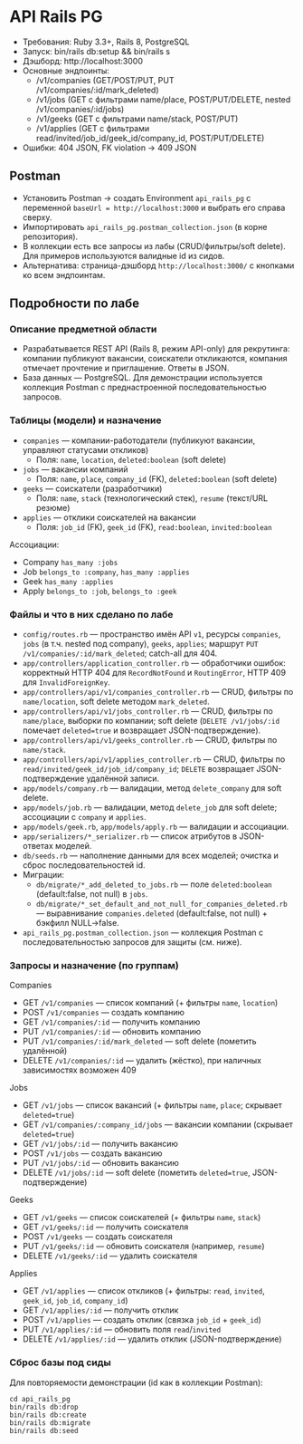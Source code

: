 # API Rails PG
- Требования: Ruby 3.3+, Rails 8, PostgreSQL
- Запуск: bin/rails db:setup && bin/rails s
- Дэшборд: http://localhost:3000
- Основные эндпоинты:
  - /v1/companies (GET/POST/PUT, PUT /v1/companies/:id/mark_deleted)
  - /v1/jobs (GET с фильтрами name/place, POST/PUT/DELETE, nested /v1/companies/:id/jobs)
  - /v1/geeks (GET с фильтрами name/stack, POST/PUT)
  - /v1/applies (GET с фильтрами read/invited/job_id/geek_id/company_id, POST/PUT/DELETE)
- Ошибки: 404 JSON, FK violation → 409 JSON

## Postman
- Установить Postman → создать Environment `api_rails_pg` с переменной `baseUrl = http://localhost:3000` и выбрать его справа сверху.
- Импортировать `api_rails_pg.postman_collection.json` (в корне репозитория).
- В коллекции есть все запросы из лабы (CRUD/фильтры/soft delete). Для примеров используются валидные id из сидов.
- Альтернатива: страница-дэшборд `http://localhost:3000/` с кнопками ко всем эндпоинтам.

## Подробности по лабе

### Описание предметной области
- Разрабатывается REST API (Rails 8, режим API-only) для рекрутинга: компании публикуют вакансии, соискатели откликаются, компания отмечает прочтение и приглашение. Ответы в JSON.
- База данных — PostgreSQL. Для демонстрации используется коллекция Postman с преднастроенной последовательностью запросов.

### Таблицы (модели) и назначение
- `companies` — компании-работодатели (публикуют вакансии, управляют статусами откликов)
  - Поля: `name`, `location`, `deleted:boolean` (soft delete)
- `jobs` — вакансии компаний
  - Поля: `name`, `place`, `company_id` (FK), `deleted:boolean` (soft delete)
- `geeks` — соискатели (разработчики)
  - Поля: `name`, `stack` (технологический стек), `resume` (текст/URL резюме)
- `applies` — отклики соискателей на вакансии
  - Поля: `job_id` (FK), `geek_id` (FK), `read:boolean`, `invited:boolean`

Ассоциации:
- Company `has_many :jobs`
- Job `belongs_to :company`, `has_many :applies`
- Geek `has_many :applies`
- Apply `belongs_to :job`, `belongs_to :geek`

### Файлы и что в них сделано по лабе
- `config/routes.rb` — пространство имён API `v1`, ресурсы `companies`, `jobs` (в т.ч. nested под company), `geeks`, `applies`; маршрут `PUT /v1/companies/:id/mark_deleted`; catch-all для 404.
- `app/controllers/application_controller.rb` — обработчики ошибок: корректный HTTP 404 для `RecordNotFound` и `RoutingError`, HTTP 409 для `InvalidForeignKey`.
- `app/controllers/api/v1/companies_controller.rb` — CRUD, фильтры по `name/location`, soft delete методом `mark_deleted`.
- `app/controllers/api/v1/jobs_controller.rb` — CRUD, фильтры по `name/place`, выборки по компании; soft delete (`DELETE /v1/jobs/:id` помечает `deleted=true` и возвращает JSON-подтверждение).
- `app/controllers/api/v1/geeks_controller.rb` — CRUD, фильтры по `name/stack`.
- `app/controllers/api/v1/applies_controller.rb` — CRUD, фильтры по `read/invited/geek_id/job_id/company_id`; `DELETE` возвращает JSON-подтверждение удалённой записи.
- `app/models/company.rb` — валидации, метод `delete_company` для soft delete.
- `app/models/job.rb` — валидации, метод `delete_job` для soft delete; ассоциации с `company` и `applies`.
- `app/models/geek.rb`, `app/models/apply.rb` — валидации и ассоциации.
- `app/serializers/*_serializer.rb` — список атрибутов в JSON-ответах моделей.
- `db/seeds.rb` — наполнение данными для всех моделей; очистка и сброс последовательностей id.
- Миграции:
  - `db/migrate/*_add_deleted_to_jobs.rb` — поле `deleted:boolean` (default:false, not null) в `jobs`.
  - `db/migrate/*_set_default_and_not_null_for_companies_deleted.rb` — выравнивание `companies.deleted` (default:false, not null) + бэкфилл NULL→false.
- `api_rails_pg.postman_collection.json` — коллекция Postman с последовательностью запросов для защиты (см. ниже).

### Запросы и назначение (по группам)

Companies
- GET `/v1/companies` — список компаний (+ фильтры `name`, `location`)
- POST `/v1/companies` — создать компанию
- GET `/v1/companies/:id` — получить компанию
- PUT `/v1/companies/:id` — обновить компанию
- PUT `/v1/companies/:id/mark_deleted` — soft delete (пометить удалённой)
- DELETE `/v1/companies/:id` — удалить (жёстко), при наличных зависимостях возможен 409

Jobs
- GET `/v1/jobs` — список вакансий (+ фильтры `name`, `place`; скрывает `deleted=true`)
- GET `/v1/companies/:company_id/jobs` — вакансии компании (скрывает `deleted=true`)
- GET `/v1/jobs/:id` — получить вакансию
- POST `/v1/jobs` — создать вакансию
- PUT `/v1/jobs/:id` — обновить вакансию
- DELETE `/v1/jobs/:id` — soft delete (пометить `deleted=true`, JSON-подтверждение)

Geeks
- GET `/v1/geeks` — список соискателей (+ фильтры `name`, `stack`)
- GET `/v1/geeks/:id` — получить соискателя
- POST `/v1/geeks` — создать соискателя
- PUT `/v1/geeks/:id` — обновить соискателя (например, `resume`)
- DELETE `/v1/geeks/:id` — удалить соискателя

Applies
- GET `/v1/applies` — список откликов (+ фильтры: `read`, `invited`, `geek_id`, `job_id`, `company_id`)
- GET `/v1/applies/:id` — получить отклик
- POST `/v1/applies` — создать отклик (связка `job_id` + `geek_id`)
- PUT `/v1/applies/:id` — обновить поля `read`/`invited`
- DELETE `/v1/applies/:id` — удалить отклик (JSON-подтверждение)

### Сброс базы под сиды
Для повторяемости демонстрации (id как в коллекции Postman):
```
cd api_rails_pg
bin/rails db:drop
bin/rails db:create
bin/rails db:migrate
bin/rails db:seed
```